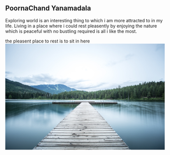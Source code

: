   ## PoornaChand Yanamadala

Exploring world is an interesting thing to which i am more attracted to in my life. Living in a place where i could rest pleasently by enjoying the nature which is peaceful with no bustling required is all i like the most.

the pleasent place to rest is to sit in here
![Image Linking](pleasentnature.jpg)
